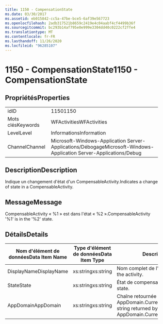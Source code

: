 ```yaml
---
title: 1150 - CompensationState
ms.date: 03/30/2017
ms.assetid: eb015842-cc5a-47be-bce5-6af39e567723
ms.openlocfilehash: 2adb317521b8659c2419e4c04aabf4cf4499b36f
ms.sourcegitcommit: bc293b14af795e0e999e3304dd40c0222cf2ffe4
ms.translationtype: MT
ms.contentlocale: fr-FR
ms.lasthandoff: 11/26/2020
ms.locfileid: "96285107"
---
```

# <a name="1150---compensationstate"></a><span data-ttu-id="0a215-102">1150 - CompensationState</span><span class="sxs-lookup"><span data-stu-id="0a215-102">1150 - CompensationState</span></span>

## <a name="properties"></a><span data-ttu-id="0a215-103">Propriétés</span><span class="sxs-lookup"><span data-stu-id="0a215-103">Properties</span></span>  
  
|||  
|-|-|  
|<span data-ttu-id="0a215-104">id</span><span class="sxs-lookup"><span data-stu-id="0a215-104">ID</span></span>|<span data-ttu-id="0a215-105">1150</span><span class="sxs-lookup"><span data-stu-id="0a215-105">1150</span></span>|  
|<span data-ttu-id="0a215-106">Mots clés</span><span class="sxs-lookup"><span data-stu-id="0a215-106">Keywords</span></span>|<span data-ttu-id="0a215-107">WFActivities</span><span class="sxs-lookup"><span data-stu-id="0a215-107">WFActivities</span></span>|  
|<span data-ttu-id="0a215-108">Level</span><span class="sxs-lookup"><span data-stu-id="0a215-108">Level</span></span>|<span data-ttu-id="0a215-109">Informations</span><span class="sxs-lookup"><span data-stu-id="0a215-109">Information</span></span>|  
|<span data-ttu-id="0a215-110">Channel</span><span class="sxs-lookup"><span data-stu-id="0a215-110">Channel</span></span>|<span data-ttu-id="0a215-111">Microsoft-Windows-Application Server-Applications/Débogage</span><span class="sxs-lookup"><span data-stu-id="0a215-111">Microsoft-Windows-Application Server-Applications/Debug</span></span>|  
  
## <a name="description"></a><span data-ttu-id="0a215-112">Description</span><span class="sxs-lookup"><span data-stu-id="0a215-112">Description</span></span>  

 <span data-ttu-id="0a215-113">Indique un changement d'état d'un CompensableActivity.</span><span class="sxs-lookup"><span data-stu-id="0a215-113">Indicates a change of state in a CompensableActivity.</span></span>  
  
## <a name="message"></a><span data-ttu-id="0a215-114">Message</span><span class="sxs-lookup"><span data-stu-id="0a215-114">Message</span></span>  

 <span data-ttu-id="0a215-115">CompensableActivity « %1 » est dans l'état « %2 ».</span><span class="sxs-lookup"><span data-stu-id="0a215-115">CompensableActivity '%1' is in the '%2' state.</span></span>  
  
## <a name="details"></a><span data-ttu-id="0a215-116">Détails</span><span class="sxs-lookup"><span data-stu-id="0a215-116">Details</span></span>  
  
|<span data-ttu-id="0a215-117">Nom d'élément de données</span><span class="sxs-lookup"><span data-stu-id="0a215-117">Data Item Name</span></span>|<span data-ttu-id="0a215-118">Type d'élément de données</span><span class="sxs-lookup"><span data-stu-id="0a215-118">Data Item Type</span></span>|<span data-ttu-id="0a215-119">Description</span><span class="sxs-lookup"><span data-stu-id="0a215-119">Description</span></span>|  
|--------------------|--------------------|-----------------|  
|<span data-ttu-id="0a215-120">DisplayName</span><span class="sxs-lookup"><span data-stu-id="0a215-120">DisplayName</span></span>|<span data-ttu-id="0a215-121">xs:string</span><span class="sxs-lookup"><span data-stu-id="0a215-121">xs:string</span></span>|<span data-ttu-id="0a215-122">Nom complet de l'activité.</span><span class="sxs-lookup"><span data-stu-id="0a215-122">The display name of the activity.</span></span>|  
|<span data-ttu-id="0a215-123">State</span><span class="sxs-lookup"><span data-stu-id="0a215-123">State</span></span>|<span data-ttu-id="0a215-124">xs:string</span><span class="sxs-lookup"><span data-stu-id="0a215-124">xs:string</span></span>|<span data-ttu-id="0a215-125">État de compensation.</span><span class="sxs-lookup"><span data-stu-id="0a215-125">The compensation state.</span></span>|  
|<span data-ttu-id="0a215-126">AppDomain</span><span class="sxs-lookup"><span data-stu-id="0a215-126">AppDomain</span></span>|<span data-ttu-id="0a215-127">xs:string</span><span class="sxs-lookup"><span data-stu-id="0a215-127">xs:string</span></span>|<span data-ttu-id="0a215-128">Chaîne retournée par AppDomain.CurrentDomain.FriendlyName.</span><span class="sxs-lookup"><span data-stu-id="0a215-128">The string returned by AppDomain.CurrentDomain.FriendlyName.</span></span>|
